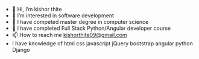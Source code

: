 - 👋 Hi, I’m kishor thite
- 👀 I’m interested in software development
- 🌱 I have competed master degree in computer science
- 💞️ I have completed Full Stack Python/Angular developer course
- 📫 How to reach me kishorthite09@gmail.com
-    I have knowledge of html css javascript jQuery bootstrap angular python Django
<!---
kishor691/kishor691 is a ✨ special ✨ repository because its `README.md` (this file) appears on your GitHub profile.
You can click the Preview link to take a look at your changes.
--->
